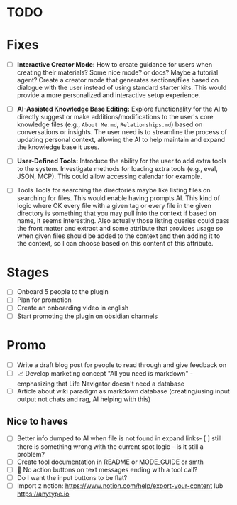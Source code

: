 # TODO

# Fixes

- [ ] **Interactive Creator Mode:** How to create guidance for users when creating their materials? Some nice mode? or docs? Maybe a tutorial agent? Create a creator mode that generates sections/files based on dialogue with the user instead of using standard starter kits. This would provide a more personalized and interactive setup experience.

- [ ] **AI-Assisted Knowledge Base Editing:** Explore functionality for the AI to directly suggest or make additions/modifications to the user's core knowledge files (e.g., `About Me.md`, `Relationships.md`) based on conversations or insights. The user need is to streamline the process of updating personal context, allowing the AI to help maintain and expand the knowledge base it uses.

- [ ] **User-Defined Tools:** Introduce the ability for the user to add extra tools to the system. Investigate methods for loading extra tools (e.g., eval, JSON, MCP). This could allow accessing calendar for example.

- [ ] Tools Tools for searching the directories maybe like listing files on searching for files. This would enable having prompts AI. This kind of logic where OK every file with a given tag or every file in the given directory is something that you may pull into the context if based on name, it seems interesting. Also actually those listing queries could pass the front matter and extract and some attribute that provides usage so when given files should be added to the context and then adding it to the context, so I can choose based on this content of this attribute.

# Stages
- [ ] Onboard 5 people to the plugin
- [ ] Plan for promotion
- [ ] Create an onboarding video in english
- [ ] Start promoting the plugin on obsidian channels

# Promo
- [ ] Write a draft blog post for people to read through and give feedback on
- [ ] 📈 Develop marketing concept "All you need is markdown" - emphasizing that Life Navigator doesn't need a database
- [ ] Article about wiki paradigm as markdown database (creating/using input output not chats and rag, AI helping with this)

## Nice to haves
- [ ] Better info dumped to AI when file is not found in expand links- [ ] still there is something wrong with the current spot logic - is it still a problem?
- [ ] Create tool documentation in README or MODE_GUIDE or smth
- [ ] 🔧 No action buttons on text messages ending with a tool call?
- [ ] Do I want the input buttons to be flat?
- [ ] Import z notion: https://www.notion.com/help/export-your-content lub https://anytype.io
